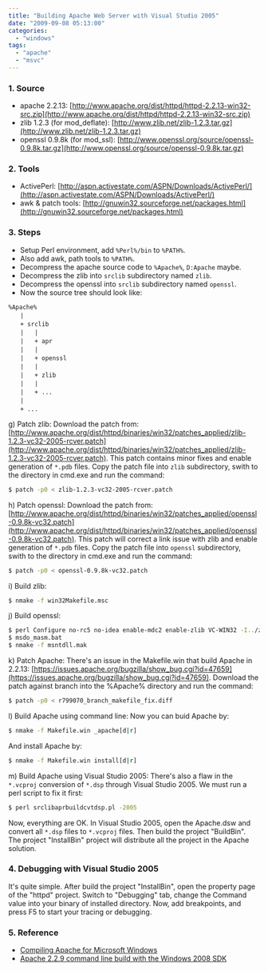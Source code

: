 ```yaml
---
title: "Building Apache Web Server with Visual Studio 2005"
date: "2009-09-08 05:13:00"
categories: 
  - "windows"
tags: 
  - "apache"
  - "msvc"
---
```


### 1. Source

- apache 2.2.13: [http://www.apache.org/dist/httpd/httpd-2.2.13-win32-src.zip](http://www.apache.org/dist/httpd/httpd-2.2.13-win32-src.zip)
- zlib 1.2.3 (for mod_deflate): [http://www.zlib.net/zlib-1.2.3.tar.gz](http://www.zlib.net/zlib-1.2.3.tar.gz)
- openssl 0.9.8k (for mod_ssl): [http://www.openssl.org/source/openssl-0.9.8k.tar.gz](http://www.openssl.org/source/openssl-0.9.8k.tar.gz)

### 2. Tools

- ActivePerl: [http://aspn.activestate.com/ASPN/Downloads/ActivePerl/](http://aspn.activestate.com/ASPN/Downloads/ActivePerl/)
- awk & patch tools: [http://gnuwin32.sourceforge.net/packages.html](http://gnuwin32.sourceforge.net/packages.html)

### 3. Steps

- Setup Perl environment, add `%Perl%/bin` to `%PATH%`.
- Also add awk, path tools to `%PATH%`.
- Decompress the apache source code to `%Apache%`, `D:Apache` maybe.
- Decompress the zlib into `srclib` subdirectory named `zlib`.
- Decompress the openssl into `srclib` subdirectory named `openssl`.
- Now the source tree should look like:

```
%Apache%
　　|
　　+ srclib
　　|   |
　　|   + apr
　　|   |
　　|   + openssl
　　|   |
　　|   + zlib
　　|   |
　　|   + ...
　　|
　　+ ...
```

g) Patch zlib: Download the patch from: [http://www.apache.org/dist/httpd/binaries/win32/patches_applied/zlib-1.2.3-vc32-2005-rcver.patch](http://www.apache.org/dist/httpd/binaries/win32/patches_applied/zlib-1.2.3-vc32-2005-rcver.patch). This patch contains minor fixes and enable generation of `*.pdb` files. Copy the patch file into `zlib` subdirectory, swith to the directory in cmd.exe and run the command:

```bash
$ patch -p0 < zlib-1.2.3-vc32-2005-rcver.patch
```

h) Patch openssl: Download the patch from: [http://www.apache.org/dist/httpd/binaries/win32/patches_applied/openssl-0.9.8k-vc32.patch](http://www.apache.org/dist/httpd/binaries/win32/patches_applied/openssl-0.9.8k-vc32.patch). This patch will correct a link issue with zlib and enable generation of `*.pdb` files. Copy the patch file into `openssl` subdirectory, swith to the directory in cmd.exe and run the command:

```bash
$ patch -p0 < openssl-0.9.8k-vc32.patch
```

i) Build zlib:

```bash
$ nmake -f win32Makefile.msc
```

j) Build openssl:

```bash
$ perl Configure no-rc5 no-idea enable-mdc2 enable-zlib VC-WIN32 -I../zlib -L../zlib
$ msdo_masm.bat
$ nmake -f msntdll.mak
```

k) Patch Apache: There's an issue in the Makefile.win that build Apache in 2.2.13: [https://issues.apache.org/bugzilla/show_bug.cgi?id=47659](https://issues.apache.org/bugzilla/show_bug.cgi?id=47659). Download the patch against branch into the %Apache% directory and run the command:

```bash
$ patch -p0 < r799070_branch_makefile_fix.diff
```

l) Build Apache using command line: Now you can buid Apache by:

```bash
$ nmake -f Makefile.win _apache[d|r]
```

And install Apache by:

```bash
$ nmake -f Makefile.win install[d|r]
```

m) Build Apache using Visual Studio 2005: There's also a flaw in the `*.vcproj` conversion of `*.dsp` through Visual Studio 2005. We must run a perl script to fix it first:

```bash
$ perl srclibaprbuildcvtdsp.pl -2005
```

Now, everything are OK. In Visual Studio 2005, open the Apache.dsw and convert all `*.dsp` files to `*.vcproj` files. Then build the project "BuildBin". The project "InstallBin" project will distribute all the project in the Apache solution.

### 4. Debugging with Visual Studio 2005

It's quite simple. After build the project "InstallBin", open the property page of the "httpd" project. Switch to "Debugging" tab, change the Command value into your binary of installed directory. Now, add breakpoints, and press F5 to start your tracing or debugging.

### 5. Reference

- [Compiling Apache for Microsoft Windows](http://httpd.apache.org/docs/2.2/platform/win_compiling.html)
- [Apache 2.2.9 command line build with the Windows 2008 SDK](http://www.apachelounge.com/viewtopic.php?t=2560)
